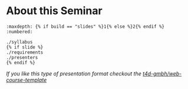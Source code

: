 # About this Seminar
```{toctree}
:maxdepth: {% if build == "slides" %}1{% else %}2{% endif %}
:numbered:

./syllabus
{% if slide %}
./requirements
./presenters
{% endif %}
```
_If you like this type of presentation format checkout the [t4d-gmbh/web-course-template](https://github.com/t4d-gmbh/web-course-template)_
